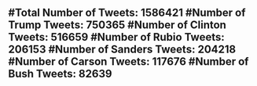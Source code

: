#Total Number of Tweets: 1586421 
#Number of Trump Tweets: 750365
#Number of Clinton Tweets: 516659
#Number of Rubio Tweets: 206153
#Number of Sanders Tweets: 204218
#Number of Carson Tweets: 117676
#Number of Bush Tweets: 82639
---
